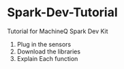 # Spark-Dev-Tutorial
Tutorial for MachineQ Spark Dev Kit

1. Plug in the sensors
2. Download the libraries
3. Explain Each function
